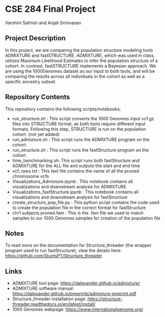 # CSE 284 Final Project 
 Varshini Sathish and Anjali Srinivasan

## Project Description
In this project, we are comparing the population structure modeling tools ADMIXTURE and fastSTRUCTURE. ADMIXTURE, which was used in class, utilizes Maximum Likelihood Estimates to infer the population structure of a cohort. In contrast, fastSTRUCTURE implements a Bayesian approach. We are using the 1000Genomes dataset as our input to both tools, and will be comparing the results across all individuals in the cohort as well as a specific ancestry subset.

## Repository Contents
This repository contains the following scripts/notebooks:

 - run_structure.sh : This script converts the 1000 Genomes input vcf.gz files into STRUCTURE format, as both tools require different input formats. Following this step, STRUCTURE is run on the population cohort. (not yet added)
 - run_admixture.sh : This script runs the ADMIXTURE program on the cohort.
 - run_structure.sh : This script runs the fastStructure program on the cohort.
 - time_benchmarking.sh: This script runs both fastStructure and ADMIXTURE for the ALL file and  outputs the start and end time
 - vcf_raws.txt : This text file contains the name of all the pruned chromosome vcfs
 - Visualizations_Admixture.ipynb : This notebook contains all visualizations and downstream analysis for ADMIXTURE
 - Visualizations_fastStructure.ipynb : This notebook contains all visualizations and downstream analysis for fastStructure
 - create_structure_pop_file.py : This python script contains the code used to create the population file in the correct format for fastStructure
 - chr1.subjects.pruned.fam : This is the .fam file we used to match samples to our 1000 Genomes samples for creation of the population file

## Notes
To read more on the documentation for Structure_threader (the wrapper program used to run fastStructure), view the details here: https://github.com/StuntsPT/Structure_threader

## Links

- ADMIXTURE tool page: https://dalexander.github.io/admixture/
- ADMIXTURE software manual: https://dalexander.github.io/preprints/admixture-preprint.pdf
- Structure_threader installation page: https://structure-threader.readthedocs.io/en/latest/install/
- 1000 Genomes webpage: https://www.internationalgenome.org/

